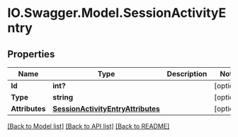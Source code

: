 # IO.Swagger.Model.SessionActivityEntry
## Properties

Name | Type | Description | Notes
------------ | ------------- | ------------- | -------------
**Id** | **int?** |  | [optional] 
**Type** | **string** |  | [optional] 
**Attributes** | [**SessionActivityEntryAttributes**](SessionActivityEntryAttributes.md) |  | [optional] 

[[Back to Model list]](../README.md#documentation-for-models) [[Back to API list]](../README.md#documentation-for-api-endpoints) [[Back to README]](../README.md)

